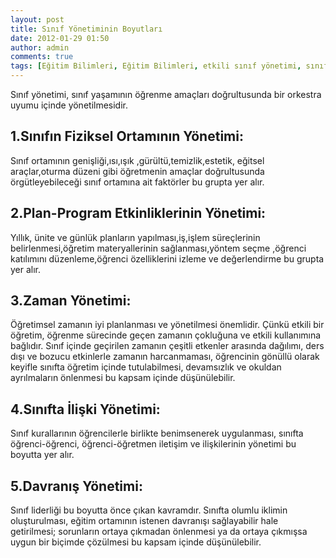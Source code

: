 ```yaml
---
layout: post
title: Sınıf Yönetiminin Boyutları
date: 2012-01-29 01:50
author: admin
comments: true
tags: [Eğitim Bilimleri, Eğitim Bilimleri, etkili sınıf yönetimi, sınıf yönetimi]
---
```

Sınıf yönetimi, sınıf yaşamının öğrenme amaçları doğrultusunda bir orkestra uyumu içinde yönetilmesidir.
<h2><strong>1.Sınıfın Fiziksel Ortamının Yönetimi:</strong></h2>
Sınıf ortamının genişliği,ısı,ışık ,gürültü,temizlik,estetik, eğitsel araçlar,oturma düzeni gibi öğretmenin amaçlar doğrultusunda örgütleyebileceği sınıf ortamına ait faktörler bu grupta yer alır.
<h2><strong>2.Plan-Program Etkinliklerinin Yönetimi:</strong></h2>
Yıllık, ünite ve günlük planların yapılması,iş,işlem süreçlerinin belirlenmesi,öğretim materyallerinin sağlanması,yöntem seçme ,öğrenci katılımını düzenleme,öğrenci özelliklerini izleme ve değerlendirme bu grupta yer alır.
<h2><strong>3.Zaman Yönetimi:</strong></h2>
Öğretimsel zamanın iyi planlanması ve yönetilmesi önemlidir. Çünkü etkili bir öğretim, öğrenme sürecinde geçen zamanın çokluğuna ve etkili kullanımına bağlıdır. Sınıf içinde geçirilen zamanın çeşitli etkenler arasında dağılımı, ders dışı ve bozucu etkinlerle zamanın harcanmaması, öğrencinin gönüllü olarak keyifle sınıfta öğretim içinde tutulabilmesi, devamsızlık ve okuldan ayrılmaların önlenmesi bu kapsam içinde düşünülebilir.
<h2><strong>4.Sınıfta İlişki Yönetimi:</strong></h2>
Sınıf kurallarının öğrencilerle birlikte benimsenerek uygulanması, sınıfta öğrenci-öğrenci, öğrenci-öğretmen iletişim ve ilişkilerinin yönetimi bu boyutta yer alır.
<h2><strong>5.Davranış Yönetimi:</strong></h2>
Sınıf liderliği bu boyutta önce çıkan kavramdır. Sınıfta olumlu iklimin oluşturulması, eğitim ortamının istenen davranışı sağlayabilir hale getirilmesi; sorunların ortaya çıkmadan önlenmesi ya da ortaya çıkmışsa uygun bir biçimde çözülmesi bu kapsam içinde düşünülebilir.
